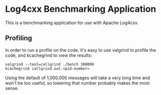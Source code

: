 # Log4cxx Benchmarking Application

This is a benchmarking application for use with Apache Log4cxx.

## Profiling

In order to run a profile on the code, it's easy to use valgrind to
profile the code, and kcachegrind to view the results:

```
valgrind --tool=callgrind ./bench 100000
kcachegrind callgrind.out.<pid-number>
```

Using the default of 1,000,000 messages will take a very long time
and won't be too useful, so lowering that number probably makes the most
sense.
